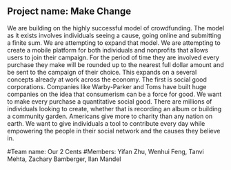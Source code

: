 
## Project name: Make Change
We are building on the highly successful model of crowdfunding. The model as it exists involves individuals seeing a cause, going online and submitting a finite sum. We are attempting to expand that model. We are attempting to create a mobile platform for both individuals and nonprofits that allows users to join their campaign. For the period of time they are involved every purchase they make will be rounded up to the nearest full dollar amount and be sent to the campaign of their choice. This expands on a several concepts already at work across the economy. The first is social good corporations. Companies like Warby-Parker and Toms have built huge companies on the idea that consumerism can be a force for good. We want to make every purchase a quantitative social good. There are millions of individuals looking to create, whether that is recording an album or building a community garden. Americans give more to charity than any nation on earth. We want to give individuals a tool to contribute every day while empowering the people in their social network and the causes they believe in.

#Team name: Our 2 Cents
#Members:
Yifan Zhu, Wenhui Feng, Tanvi Mehta, Zachary Bamberger, Ilan Mandel
